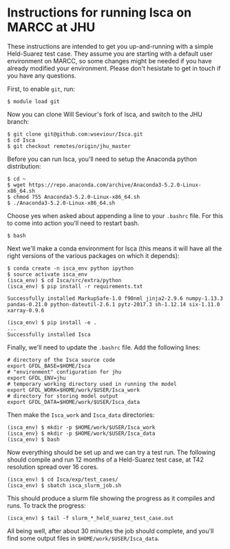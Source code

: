
# Instructions for running Isca on MARCC at JHU

These instructions are intended to get you up-and-running with a simple Held-Suarez test case. They assume you are starting with a default user environment on MARCC, so some changes might be needed if you have already modified your environment. Please don't hesistate to get in touch if you have any questions.

First, to enable `git`, run:

```{bash}
$ module load git
```

Now you can clone Will Seviour's fork of Isca, and switch to the JHU branch:

```{bash}
$ git clone git@github.com:wseviour/Isca.git
$ cd Isca
$ git checkout remotes/origin/jhu_master
```

Before you can run Isca, you'll need to setup the Anaconda python distribution:

```{bash}
$ cd ~
$ wget https://repo.anaconda.com/archive/Anaconda3-5.2.0-Linux-x86_64.sh
$ chmod 755 Anaconda3-5.2.0-Linux-x86_64.sh
$ ./Anaconda3-5.2.0-Linux-x86_64.sh
```

Choose yes when asked about appending a line to your `.bashrc` file. For this to come into action you'll need to restart bash.

```{bash}
$ bash
```

Next we'll make a conda environment for Isca (this means it will have all the right versions of the various packages on which it depends):

```{bash}
$ conda create -n isca_env python ipython
$ source activate isca_env
(isca_env) $ cd Isca/src/extra/python
(isca_env) $ pip install -r requirements.txt

Successfully installed MarkupSafe-1.0 f90nml jinja2-2.9.6 numpy-1.13.3 pandas-0.21.0 python-dateutil-2.6.1 pytz-2017.3 sh-1.12.14 six-1.11.0 xarray-0.9.6

(isca_env) $ pip install -e .
...
Successfully installed Isca
```

Finally, we'll need to update the `.bashrc` file. Add the following lines:

```{bash}
# directory of the Isca source code
export GFDL_BASE=$HOME/Isca
# "environment" configuration for jhu
export GFDL_ENV=jhu
# temporary working directory used in running the model
export GFDL_WORK=$HOME/work/$USER/Isca_work
# directory for storing model output
export GFDL_DATA=$HOME/work/$USER/Isca_data
```

Then make the `Isca_work` and `Isca_data` directories:

```{bash}
(isca_env) $ mkdir -p $HOME/work/$USER/Isca_work
(isca_env} $ mkdir -p $HOME/work/$USER/Isca_data
(isca_env) $ bash
```
Now everything should be set up and we can try a test run. The following should compile and run 12 months of a Held-Suarez test case, at T42 resolution spread over 16 cores. 

```{bash}
(isca_env) $ cd Isca/exp/test_cases/
(isca_env) $ sbatch isca_slurm_job.sh
```

This should produce a slurm file showing the progress as it compiles and runs. To track the progress:

```{bash}
(isca_env) $ tail -f slurm_*_held_suarez_test_case.out
```

All being well, after about 30 minutes the job should complete, and you'll find some output files in `$HOME/work/$USER/Isca_data`.
